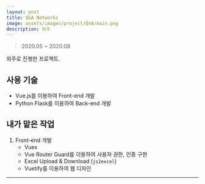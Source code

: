 ```yaml
---
layout: post
title: Q&A Networks
image: assets/images/project/QnA/main.png
description: 외주
---
```

> 2020.05 ~ 2020.08

외주로 진행한 프로젝트.

## 사용 기술
- Vue.js를 이용하여 Front-end 개발
- Python Flask를 이용하여 Back-end 개발

## 내가 맡은 작업
1. Front-end 개발
    - Vuex
    - Vue Router Guard를 이용하여 사용자 권한, 인증 구현
    - Excel Upload & Download (```js2excel```)
    - Vuetify를 이용하여 웹 디자인

---
